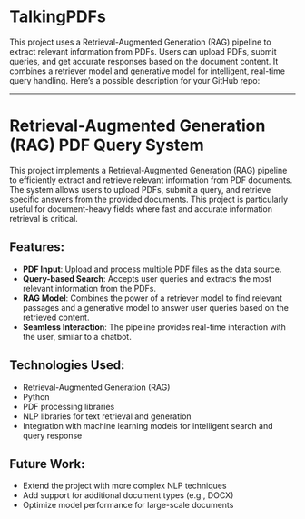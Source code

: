 # TalkingPDFs
This project uses a Retrieval-Augmented Generation (RAG) pipeline to extract relevant information from PDFs. Users can upload PDFs, submit queries, and get accurate responses based on the document content. It combines a retriever model and generative model for intelligent, real-time query handling.
Here’s a possible description for your GitHub repo:

---

# Retrieval-Augmented Generation (RAG) PDF Query System

This project implements a Retrieval-Augmented Generation (RAG) pipeline to efficiently extract and retrieve relevant information from PDF documents. The system allows users to upload PDFs, submit a query, and retrieve specific answers from the provided documents. This project is particularly useful for document-heavy fields where fast and accurate information retrieval is critical.

## Features:
- **PDF Input**: Upload and process multiple PDF files as the data source.
- **Query-based Search**: Accepts user queries and extracts the most relevant information from the PDFs.
- **RAG Model**: Combines the power of a retriever model to find relevant passages and a generative model to answer user queries based on the retrieved content.
- **Seamless Interaction**: The pipeline provides real-time interaction with the user, similar to a chatbot.

## Technologies Used:
- Retrieval-Augmented Generation (RAG)
- Python
- PDF processing libraries
- NLP libraries for text retrieval and generation
- Integration with machine learning models for intelligent search and query response

## Future Work:
- Extend the project with more complex NLP techniques
- Add support for additional document types (e.g., DOCX)
- Optimize model performance for large-scale documents
